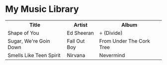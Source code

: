 <!DOCTYPE html>
<html>
  <head>
    <title>My Music Library</title>
  </head>
  <body>
    <h1>My Music Library</h1>
    <table>
      <tr>
        <th>Title</th>
        <th>Artist</th>
        <th>Album</th>
      </tr>
      <tr>
        <td>Shape of You</td>
        <td>Ed Sheeran</td>
        <td>÷ (Divide)</td>
      </tr>
      <tr>
        <td>Sugar, We're Goin Down</td>
        <td>Fall Out Boy</td>
        <td>From Under The Cork Tree</td>
      </tr>
      <tr>
        <td>Smells Like Teen Spirit</td>
        <td>Nirvana</td>
        <td>Nevermind</td>
      </tr>
    </table>
  </body>
</html>
